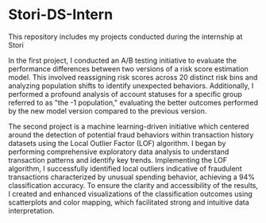 # Stori-DS-Intern
This repository includes my projects conducted during the internship at Stori

In the first project, I conducted an A/B testing initiative to evaluate the performance differences between two versions of a risk score estimation model. This involved reassigning risk scores across 20 distinct risk bins and analyzing population shifts to identify unexpected behaviors. Additionally, I performed a profound analysis of account statuses for a specific group referred to as "the -1 population," evaluating the better outcomes performed by the new model version compared to the previous version.

The second project is a machine learning-driven initiative which centered around the detection of potential fraud behaviors within transaction history datasets using the Local Outlier Factor (LOF) algorithm. I began by performing comprehensive exploratory data analysis to understand transaction patterns and identify key trends. Implementing the LOF algorithm, I successfully identified local outliers indicative of fraudulent transactions characterized by unusual spending behavior, achieving a 94% classification accuracy. To ensure the clarity and accessibility of the results, I created and enhanced visualizations of the classification outcomes using scatterplots and color mapping, which facilitated strong and intuitive data interpretation.
